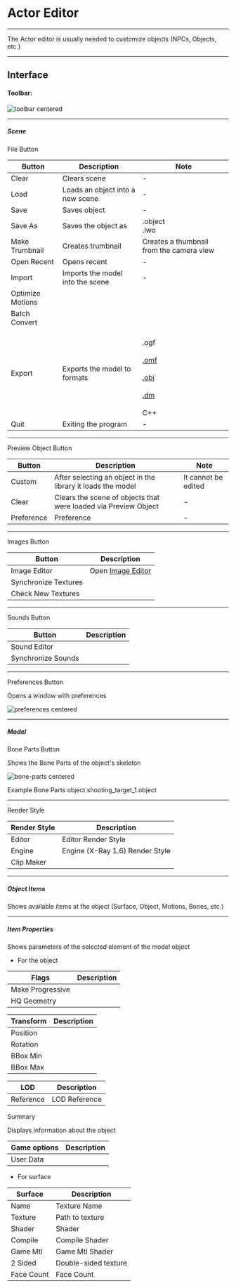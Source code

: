 # Actor Editor

___

The Actor editor is usually needed to customize objects (NPCs, Objects, etc.)

___

## Interface

#### Toolbar:

![toolbar centered](sdk-image/toolbar.png)

___

##### Scene

File Button

| Button | Description | Note |
---|---|---|
| Clear | Clears scene | - |
| Load | Loads an object into a new scene | - |
| Save | Saves object | - |
| Save As | Saves the object as | .object <br>.lwo</br> |
| Make Trumbnail | Creates trumbnail | Creates a thumbnail from the camera view |
| Open Recent | Opens recent | - |
| Import | Imports the model into the scene | - |
| Optimize Motions |  |  |
| Batch Convert |  |  |
| Export | Exports the model to formats  | <br>.ogf</br><br>[.omf](../main-folders-and-files/file-formats/omf.md)</br><br>[.obj](../main-folders-and-files/file-formats/object.md)</br><br>[.dm](../main-folders-and-files/file-formats/dm.md)</br><br>C++</br> |
| Quit | Exiting the program | - |

___

Preview Object Button

| Button | Description | Note |
---|---|---|
| Custom | After selecting an object in the library it loads the model | It cannot be edited |
| Clear | Clears the scene of objects that were loaded via Preview Object | - |
| Preference | Preference | - |

___

Images Button

| Button | Description |
---|---|
| Image Editor | Open [Image Editor](image-editor.md) |
| Synchronize Textures |  |
| Check New Textures |  |

___

Sounds Button

| Button | Description |
---|---|
| Sound Editor |  |
| Synchronize Sounds |  |

___

Preferences Button

Opens a window with preferences

![preferences centered](sdk-image/actor-editor-preferences.png)

___

##### Model

Bone Parts Button

Shows the Bone Parts of the object's skeleton

![bone-parts centered](sdk-image/actor-editor-bone-parts.png)

Example Bone Parts object shooting_target_1.object
___

Render Style

| Render Style | Description |
---|---|
| Editor | Editor Render Style |
| Engine | Engine (X-Ray 1.6) Render Style |
| Clip Maker |  |

___

##### Object Items

Shows available items at the object (Surface, Object, Motions, Bones, etc.)
___

##### Item Properties

Shows parameters of the selected element of the model object

- For the object

| Flags | Description |
---|---|
| Make Progressive |  |
| HQ Geometry |  |

| Transform | Description |
---|---|
| Position |  |
| Rotation |  |
| BBox Min |  |
| BBox Max |  |

| LOD | Description |
---|---|
| Reference | LOD Reference |

Summary

Displays information about the object

| Game options | Description |
---|---|
| User Data |  |

- For surface

| Surface | Description |
---|---|
| Name | Texture Name |
| Texture | Path to texture |
| Shader | Shader |
| Compile | Compile Shader |
| Game Mtl | Game Mtl Shader |
| 2 Sided | Double-sided texture |
| Face Count | Face Count |